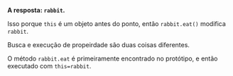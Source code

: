 **A resposta: `rabbit`.**

Isso porque `this` é um objeto antes do ponto, então `rabbit.eat()` modifica `rabbit`.

Busca e execução de propeirdade são duas coisas diferentes.

O método `rabbit.eat` é primeiramente encontrado no protótipo, e então executado com `this=rabbit`.

